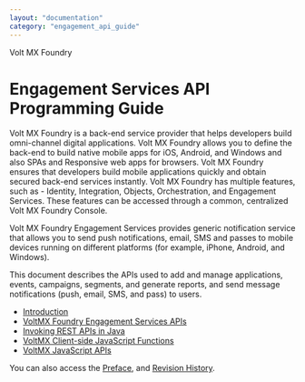 ```yaml
---
layout: "documentation"
category: "engagement_api_guide"
---
```

                    

Volt MX  Foundry

Engagement Services API Programming Guide
=========================================

Volt MX  Foundry is a back-end service provider that helps developers build omni-channel digital applications. Volt MX Foundry allows you to define the back-end to build native mobile apps for iOS, Android, and Windows and also SPAs and Responsive web apps for browsers. Volt MX Foundry ensures that developers build mobile applications quickly and obtain secured back-end services instantly. Volt MX Foundry has multiple features, such as - Identity, Integration, Objects, Orchestration, and Engagement Services. These features can be accessed through a common, centralized Volt MX Foundry Console.

Volt MX  Foundry Engagement Services provides generic notification service that allows you to send push notifications, email, SMS and passes to mobile devices running on different platforms (for example, iPhone, Android, and Windows).

This document describes the APIs used to add and manage applications, events, campaigns, segments, and generate reports, and send message notifications (push, email, SMS, and pass) to users.

*   [Introduction](Introduction.html)
*   [VoltMX Foundry Engagement Services APIs](APIs_for_VoltMX_Messaging_Services/VoltMX_Foundry_Messaging_APIs.html)
*   [Invoking REST APIs in Java](Invoking_REST_APIs_in_Java.html)
*   [VoltMX Client-side JavaScript Functions](Client-side_Javascript_Code.html)
*   [VoltMX JavaScript APIs](VoltMX_Development_Cloud_Push_APIs.html#volt-mx-javascript-apis)

You can also access the [Preface](Overview.html), and [Revision History](engagement_api_guide.html).
